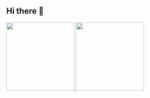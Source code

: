 ## Hi there 👋

<div>
<a href="https://github.com/seu-usuário-aqui">
<img loading="lazy" height="180em" src="https://github-readme-stats.vercel.app/api/top-langs/?username=Vinicius-Lizotte&layout=compact&langs_count=7&theme=dracula"/>
<img loading="lazy" height="180em" src="https://github-readme-stats.vercel.app/api?username=Vinicius-Lizotte&show_icons=true&theme=dracula&include_all_commits=true&count_private=true"/>
</div>

<!--
**Vinicius-Lizotte/VInicius-Lizotte** is a ✨ _special_ ✨ repository because its `README.md` (this file) appears on your GitHub profile.

Here are some ideas to get you started:

- 🔭 I’m currently working on ...
- 🌱 I’m currently learning ...
- 👯 I’m looking to collaborate on ...
- 🤔 I’m looking for help with ...
- 💬 Ask me about ...
- 📫 How to reach me: ...
- 😄 Pronouns: ...
- ⚡ Fun fact: ...
-->

